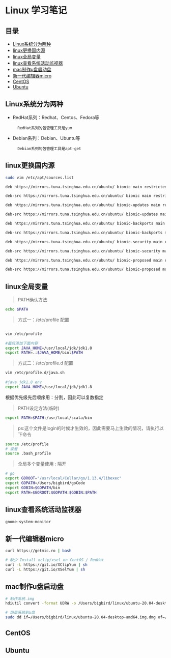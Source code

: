 # Linux 学习笔记

## 目录

- [Linux系统分为两种](#Linux系统分为两种)
- [linux更换国内源](#linux更换国内源)
- [linux全局变量](#linux全局变量)
- [linux查看系统活动监视器](#linux查看系统活动监视器)
- [mac制作u盘启动盘](#mac制作u盘启动盘)
- [新一代编辑器micro](#新一代编辑器micro)
- [CentOS](#CentOS)
- [Ubuntu](#Ubuntu)


## Linux系统分为两种

- RedHat系列：Redhat、Centos、Fedora等

        RedHat系列的包管理工具是yum

- Debian系列：Debian、Ubuntu等

        Debian系列的包管理工具是apt-get

## linux更换国内源

```bash
sudo vim /etc/apt/sources.list
```

```bash
deb https://mirrors.tuna.tsinghua.edu.cn/ubuntu/ bionic main restricted universe multiverse

deb-src https://mirrors.tuna.tsinghua.edu.cn/ubuntu/ bionic main restricted universe multiverse

deb https://mirrors.tuna.tsinghua.edu.cn/ubuntu/ bionic-updates main restricted universe multiverse

deb-src https://mirrors.tuna.tsinghua.edu.cn/ubuntu/ bionic-updates main restricted universe multiverse

deb https://mirrors.tuna.tsinghua.edu.cn/ubuntu/ bionic-backports main restricted universe multiverse

deb-src https://mirrors.tuna.tsinghua.edu.cn/ubuntu/ bionic-backports main restricted universe multiverse

deb https://mirrors.tuna.tsinghua.edu.cn/ubuntu/ bionic-security main restricted universe multiverse

deb-src https://mirrors.tuna.tsinghua.edu.cn/ubuntu/ bionic-security main restricted universe multiverse

deb https://mirrors.tuna.tsinghua.edu.cn/ubuntu/ bionic-proposed main restricted universe multiverse

deb-src https://mirrors.tuna.tsinghua.edu.cn/ubuntu/ bionic-proposed main restricted universe multiversew
```

## linux全局变量

> PATH确认方法
```bash
echo $PATH
```

> 方式一：/etc/profile 配置

```bash

vim /etc/profile
 
#最后添加下面内容
export JAVA_HOME=/usr/local/jdk/jdk1.8
export PATH=.:$JAVA_HOME/bin:$PATH

```

> 方式二：/etc/profile.d 配置

```bash
vim /etc/profile.d/java.sh
 
#java jdk1.8 env
export JAVA_HOME=/usr/local/jdk/jdk1.8

```



根据优先级先后顺序用：分割，因此可以复数指定

> PATH设定方法(临时)

```bash
export PATH=$PATH:/usr/local/scala/bin
```

> ps:这个文件是login的时候才生效的，因此需要马上生效的情况，请执行以下命令
```bash
source /etc/profile
# 或者
source .bash_profile

```

> 全局多个变量使用 : 隔开

```bash
# go
export GOROOT="/usr/local/Cellar/go/1.13.4/libexec"
export GOPATH=/Users/bigbird/goCode
export GOBIN=$GOPATH/bin
export PATH=$GOROOT:$GOPATH:$GOBIN:$PATH
```

## linux查看系统活动监视器

```bash
gnome-system-monitor
```

## 新一代编辑器micro

```bash
curl https://getmic.ro | bash

# 缺少 Install xclip/xsel on CentOS / RedHat
curl -L https://git.io/XClipYum | sh
curl -L https://git.io/XSelYum | sh
```

## mac制作u盘启动盘

```bash
# 制作系统.img
hdiutil convert -format UDRW -o /Users/bigbird/linux/ubuntu-20.04-desktop-amd64.img /Users/bigbird/linux/ubuntu-20.04-desktop-amd64.iso

# 烧录系统到u盘
sudo dd if=/Users/bigbird/linux/ubuntu-20.04-desktop-amd64.img.dmg of=/dev/rdisk3 bs=1m
```

## CentOS
## Ubuntu

